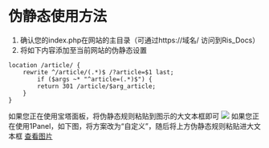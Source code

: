 # 伪静态使用方法

1. 确认您的index.php在网站的主目录（可通过https://域名/ 访问到Ris_Docs）
2. 将如下内容添加至当前网站的伪静态设置
```plain
location /article/ {
    rewrite ^/article/(.*)$ /?article=$1 last;
        if ($args ~* "^article=(.*)$") {
        return 301 /article/$arg_article;
    }
}
```

  如果您正在使用宝塔面板，将伪静态规则粘贴到图示的大文本框即可
![](https://img.vpsss.net/wp-content/uploads/2021/03/1616997063-btmbwjtxxjs01.png)
  如果您正在使用1Panel，如下图，将方案改为“自定义”，随后将上方伪静态规则粘贴进大文本框
[查看图片](https://img-blog.csdnimg.cn/direct/c18281f0f07042f0bd3afe73c9375051.png)

